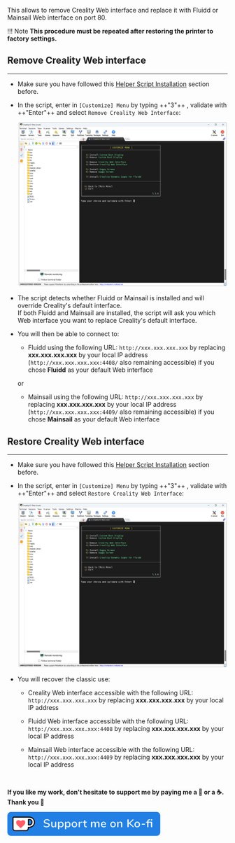 This allows to remove Creality Web interface and replace it with Fluidd or Mainsail Web interface on port 80.

!!! Note
    **This procedure must be repeated after restoring the printer to factory settings.**


## Remove Creality Web interface
<hr>

- Make sure you have followed this <a href="../../helper-script/helper-script-installation">Helper Script Installation</a> section before.

- In the script, enter in `[Customize] Menu` by typing ++"3"++ , validate with ++"Enter"++ and select `Remove Creality Web Interface`:

    <img width="900" src="../../assets/img/Creality-Helper-Script/Customize_Menu.png">

- The script detects whether Fluidd or Mainsail is installed and will override Creality's default interface.<br />
  If both Fluidd and Mainsail are installed, the script will ask you which Web interface you want to replace Creality's default interface.

- You will then be able to connect to:

    - Fluidd using the following URL: `http://xxx.xxx.xxx.xxx` by replacing **xxx.xxx.xxx.xxx** by your local IP address (`http://xxx.xxx.xxx.xxx:4408/` also remaining accessible) if you chose **Fluidd** as your default Web interface

    or

    - Mainsail using the following URL: `http://xxx.xxx.xxx.xxx` by replacing **xxx.xxx.xxx.xxx** by your local IP address (`http://xxx.xxx.xxx.xxx:4409/` also remaining accessible) if you chose **Mainsail** as your default Web interface


## Restore Creality Web interface
<hr>

- Make sure you have followed this <a href="../../helper-script/helper-script-installation">Helper Script Installation</a> section before.

- In the script, enter in `[Customize] Menu` by typing ++"3"++ , validate with ++"Enter"++ and select `Restore Creality Web Interface`:

    <img width="900" src="../../assets/img/Creality-Helper-Script/Customize_Menu.png">

- You will recover the classic use:

    - Creality Web interface accessible with the following URL: `http://xxx.xxx.xxx.xxx` by replacing **xxx.xxx.xxx.xxx** by your local IP address

    - Fluidd Web interface accessible with the following URL: `http://xxx.xxx.xxx.xxx:4408` by replacing **xxx.xxx.xxx.xxx** by your local IP address

    - Mainsail Web interface accessible with the following URL: `http://xxx.xxx.xxx.xxx:4409` by replacing **xxx.xxx.xxx.xxx** by your local IP address 

<br />

**If you like my work, don't hesitate to support me by paying me a 🍺 or a ☕. Thank you 🙂**

<a href="https://ko-fi.com/guilouz" target="_blank"><img width="350" src="../../assets/img/home/Ko-fi.png"></a>
